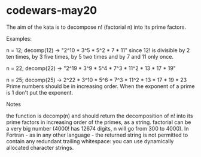 # codewars-may20

The aim of the kata is to decompose n! (factorial n) into its prime factors.

Examples:

n = 12; decomp(12) -> "2^10 * 3^5 * 5^2 * 7 * 11"
since 12! is divisible by 2 ten times, by 3 five times, by 5 two times and by 7 and 11 only once.

n = 22; decomp(22) -> "2^19 * 3^9 * 5^4 * 7^3 * 11^2 * 13 * 17 * 19"

n = 25; decomp(25) -> 2^22 * 3^10 * 5^6 * 7^3 * 11^2 * 13 * 17 * 19 * 23
Prime numbers should be in increasing order. When the exponent of a prime is 1 don't put the exponent.

Notes

the function is decomp(n) and should return the decomposition of n! into its prime factors in increasing order of the primes, as a string.
factorial can be a very big number (4000! has 12674 digits, n will go from 300 to 4000).
In Fortran - as in any other language - the returned string is not permitted to contain any redundant trailing whitespace: you can use dynamically allocated character strings.